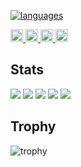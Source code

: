 [![languages](https://github-readme-stats.vercel.app/api/top-langs/?username=NekoKaruni&theme=dark)](https://github.com/anuraghazra/github-readme-stats)

<p align="left">
  <a href="https://github.com/NekoKaruni">
    <img height="20" src="https://komarev.com/ghpvc/?username="NekoKaruni />
  </a>
  <a href="https://github.com/NekoKaruni">
    <img height="20" src="https://img.shields.io/github/followers/NekoKaruni?label=follow&logo=github&style=flat" />
  </a>
  <a href="http://qiita.com/NekoKaruni">
    <img height="20" src="https://qiita-badge.apiapi.app/s/NekoKaruni/posts.svg" />
  </a>
  <a href="http://qiita.com/NekoKaruni">
    <img height="20" src="https://qiita-badge.apiapi.app/s/NekoKaruni/contributions.svg" />
  </a>
</p>


## Stats
![](http://github-profile-summary-cards.vercel.app/api/cards/profile-details?username=NekoKaruni&theme=gruvbox)
![](http://github-profile-summary-cards.vercel.app/api/cards/repos-per-language?username=NekoKaruni&theme=gruvbox)
![](http://github-profile-summary-cards.vercel.app/api/cards/most-commit-language?username=NekoKaruni&theme=gruvbox)
![](http://github-profile-summary-cards.vercel.app/api/cards/stats?username=NekoKaruni&theme=gruvbox)
![](http://github-profile-summary-cards.vercel.app/api/cards/productive-time?username=NekoKaruni&theme=gruvbox&utcOffset=9)

## Trophy
![trophy](https://github-profile-trophy.vercel.app/?username=NekoKaruni&theme=gruvbox)
